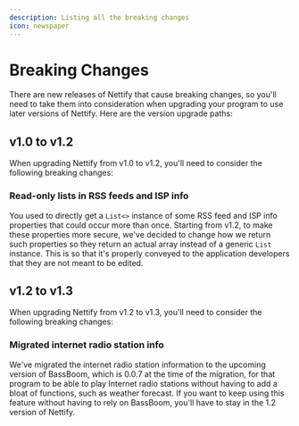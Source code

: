 ```yaml
---
description: Listing all the breaking changes
icon: newspaper
---
```


# Breaking Changes

There are new releases of Nettify that cause breaking changes, so you'll need to take them into consideration when upgrading your program to use later versions of Nettify. Here are the version upgrade paths:

## v1.0 to v1.2

When upgrading Nettify from v1.0 to v1.2, you'll need to consider the following breaking changes:

### Read-only lists in RSS feeds and ISP info

You used to directly get a `List<>` instance of some RSS feed and ISP info properties that could occur more than once. Starting from v1.2, to make these properties more secure, we've decided to change how we return such properties so they return an actual array instead of a generic `List` instance. This is so that it's properly conveyed to the application developers that they are not meant to be edited.

## v1.2 to v1.3

When upgrading Nettify from v1.2 to v1.3, you'll need to consider the following breaking changes:

### Migrated internet radio station info

We've migrated the internet radio station information to the upcoming version of BassBoom, which is 0.0.7 at the time of the migration, for that program to be able to play Internet radio stations without having to add a bloat of functions, such as weather forecast. If you want to keep using this feature without having to rely on BassBoom, you'll have to stay in the 1.2 version of Nettify.
